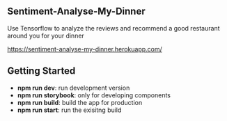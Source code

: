 ## Sentiment-Analyse-My-Dinner
Use Tensorflow to analyze the reviews and recommend a good restaurant around you for your dinner


https://sentiment-analyse-my-dinner.herokuapp.com/
## Getting Started
<ul>
    <li><b>npm run dev</b>: run development version</li>
    <li><b>npm run storybook</b>: only for developing components</li>
    <li><b>npm run build</b>: build the app for production</li>
    <li><b>npm run start</b>: run the exisitng build</li>
</ul>
